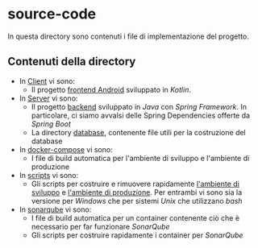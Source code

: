 # source-code

In questa directory sono contenuti i file di implementazione del progetto.

## Contenuti della directory

- In [Client](./Client/) vi sono:
    - Il progetto [frontend Android](./Client/frontendandroid/) sviluppato in *Kotlin*.
- In [Server](./Server/) vi sono:
    - Il progetto [backend](./Server/backend/) sviluppato in *Java* con *Spring Framework*. In particolare, ci siamo avvalsi delle Spring Dependencies offerte da *Spring Boot*
    - La directory [database](./Server/database/), contenente file utili per la costruzione del database
- In [docker-compose](./docker-compose/) vi sono:
    - I file di build automatica per l'ambiente di sviluppo e l'ambiente di produzione
- In [scripts](./scripts/) vi sono:
    - Gli scripts per costruire e rimuovere rapidamente [l'ambiente di sviluppo](./scripts/devcompose/) e [l'ambiente di produzione](./scripts/prodcompose/). Per entrambi vi sono sia la versione per *Windows* che per sistemi *Unix* che utilizzano *bash*
- In [sonarqube](./sonarqube/) vi sono:
    - I file di build automatica per un container contenente ciò che è necessario per far funzionare *SonarQube*
    - Gli scripts per costruire rapidamente i container per *SonarQube*
